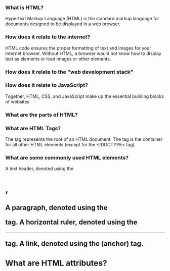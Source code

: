 ### What is HTML?
Hypertext Markup Language (HTML) is the standard markup language for documents designed to be displayed in a web browser.
### How does it relate to the internet?
HTML code ensures the proper formatting of text and images for your Internet browser. Without HTML, a browser would not know how to display text as elements or load images or other elements. 
### How does it relate to the "web development stack"

### How does it relate to JavaScript?
Together, HTML, CSS, and JavaScript make up the essential building blocks of websites
### What are the parts of HTML?

### What are HTML Tags?
The <html> tag represents the root of an HTML document.
The <html> tag is the container for all other HTML elements (except for the <!DOCTYPE> tag).
### What are some commonly used HTML elements?
A text header, denoted using the <h1> , <h2> 
A paragraph, denoted using the <p> tag.
A horizontal ruler, denoted using the <hr> tag.
A link, denoted using the <a> (anchor) tag.
### What are HTML attributes?